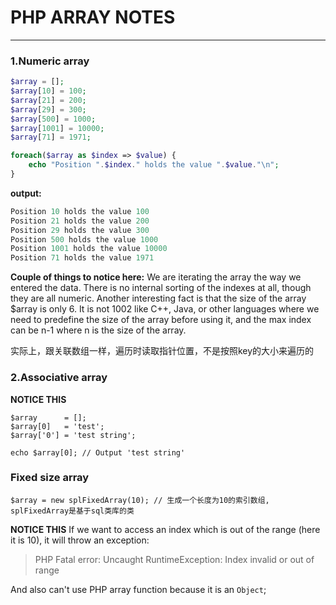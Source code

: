 # PHP ARRAY NOTES
---

### 1.Numeric array
```php
$array = []; 
$array[10] = 100; 
$array[21] = 200; 
$array[29] = 300; 
$array[500] = 1000; 
$array[1001] = 10000; 
$array[71] = 1971; 

foreach($array as $index => $value) { 
    echo "Position ".$index." holds the value ".$value."\n"; 
} 
```

**output:**
```php
Position 10 holds the value 100 
Position 21 holds the value 200 
Position 29 holds the value 300 
Position 500 holds the value 1000 
Position 1001 holds the value 10000 
Position 71 holds the value 1971 
```

**Couple of things to notice here:**
We are iterating the array the way we entered the data. There is no internal sorting of the indexes at all, though they are all numeric.
Another interesting fact is that the size of the array $array is only 6. It is not 1002 like C++, Java, or other languages where we need to predefine the size of the array before using it, and the max index can be n-1 where n is the size of the array.

实际上，跟关联数组一样，遍历时读取指针位置，不是按照key的大小来遍历的

### 2.Associative array
**NOTICE THIS**
```
$array      = [];
$array[0]   = 'test';
$array['0'] = 'test string';

echo $array[0]; // Output 'test string'
```

### Fixed size array
```
$array = new splFixedArray(10); // 生成一个长度为10的索引数组, splFixedArray是基于sql类库的类
```

**NOTICE THIS**
If we want to access an index which is out of the range (here it is 10), it will throw an exception:
>PHP Fatal error:  Uncaught RuntimeException: Index invalid or out of range

And also can't use PHP array function because it is an `Object`;


